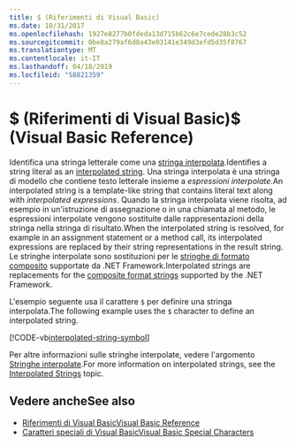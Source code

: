 ```yaml
---
title: $ (Riferimenti di Visual Basic)
ms.date: 10/31/2017
ms.openlocfilehash: 1927e8277b0fdeda13d715b62c6e7cede28b3c52
ms.sourcegitcommit: 0be8a279af6d8a43e03141e349d3efd5d35f8767
ms.translationtype: MT
ms.contentlocale: it-IT
ms.lasthandoff: 04/18/2019
ms.locfileid: "58821359"
---
```

# <a name="-visual-basic-reference"></a><span data-ttu-id="70463-102">$ (Riferimenti di Visual Basic)</span><span class="sxs-lookup"><span data-stu-id="70463-102">$ (Visual Basic Reference)</span></span>

<span data-ttu-id="70463-103">Identifica una stringa letterale come una [ stringa interpolata](../../programming-guide/language-features/strings/interpolated-strings.md).</span><span class="sxs-lookup"><span data-stu-id="70463-103">Identifies a string literal as an [interpolated string](../../programming-guide/language-features/strings/interpolated-strings.md).</span></span> <span data-ttu-id="70463-104">Una stringa interpolata è una stringa di modello che contiene testo letterale insieme a *espressioni interpolate*.</span><span class="sxs-lookup"><span data-stu-id="70463-104">An interpolated string is a template-like string that contains literal text along with *interpolated expressions*.</span></span> <span data-ttu-id="70463-105">Quando la stringa interpolata viene risolta, ad esempio in un'istruzione di assegnazione o in una chiamata al metodo, le espressioni interpolate vengono sostituite dalle rappresentazioni della stringa nella stringa di risultato.</span><span class="sxs-lookup"><span data-stu-id="70463-105">When the interpolated string is resolved, for example in an assignment statement or a method call, its interpolated expressions are replaced by their string representations in the result string.</span></span> <span data-ttu-id="70463-106">Le stringhe interpolate sono sostituzioni per le [stringhe di formato composito](../../../standard/base-types/composite-format.md) supportate da .NET Framework.</span><span class="sxs-lookup"><span data-stu-id="70463-106">Interpolated strings are replacements for the [composite format strings](../../../standard/base-types/composite-format.md) supported by the .NET Framework.</span></span>

<span data-ttu-id="70463-107">L'esempio seguente usa il carattere `$` per definire una stringa interpolata.</span><span class="sxs-lookup"><span data-stu-id="70463-107">The following example uses the `$` character to define an interpolated string.</span></span>

[!CODE-vb[interpolated-string-symbol](../../../../samples/snippets/visualbasic/language-reference/special-characters/dollar-sign1.vb)]

<span data-ttu-id="70463-108">Per altre informazioni sulle stringhe interpolate, vedere l'argomento [Stringhe interpolate](../../programming-guide/language-features/strings/interpolated-strings.md).</span><span class="sxs-lookup"><span data-stu-id="70463-108">For more information on interpolated strings, see the [Interpolated Strings](../../programming-guide/language-features/strings/interpolated-strings.md) topic.</span></span>

## <a name="see-also"></a><span data-ttu-id="70463-109">Vedere anche</span><span class="sxs-lookup"><span data-stu-id="70463-109">See also</span></span>

- [<span data-ttu-id="70463-110">Riferimenti di Visual Basic</span><span class="sxs-lookup"><span data-stu-id="70463-110">Visual Basic Reference</span></span>](../index.md)
- [<span data-ttu-id="70463-111">Caratteri speciali di Visual Basic</span><span class="sxs-lookup"><span data-stu-id="70463-111">Visual Basic Special Characters</span></span>](index.md)
